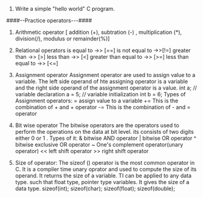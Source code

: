 1. Write a simple "hello world" C program.

####--Practice operators---####  
 1. Arithmetic operator 
         [ addition (+), subtration (-) , multiplication (*), division(/), modulus or remainder(%)]
2. Relational operators
        is equal to ->> [==]
        is not equal to ->>[!=]
        greater than ->> [>]
        less than  ->> [<]
        greater than equal to   ->> [>=]
        less than equal to  ->> [<=]

3. Assignment operator
        Assignment operator are used to assign value to a variable. The left side operand of hte assigning operator is a variable and the right side operand of the assignment operator is a value.
        int a;  // variable declaration 
         a = 5; // variable initialization
         int b = 6; 
         Types of Assignment operators:
                = assign value to a variable
                += This is the combination of + and + operator
                -= This is the combination of - and = operator
                
4. Bit wise operator
        The bitwise operators are the operators used to perform the operations on the data at bit level. its consists of two digits either 0 or 1 .
        Types of it:
                &  bitwise AND operator
                |  bitwise OR operator
                ^  bitwise exclusive OR  operator
                ~   One's complement operator(unary operator)
                <<  left shift operator
                >>   right shift operator
5. Size of operator:
        The sizeof () operator is the most common operator in C. It is a compiler time unary oprator and used to compute the size of its operand. It returns the size of a variable. TI can be applied to any data type. such that float type, pointer type variables. It gives the size of a data type.
                        sizeof(int);
                        sizeof(char);
                        sizeof(float);
                        sizeof(double);
                


